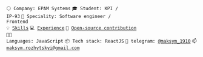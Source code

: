 <code>⚪ Company: EPAM Systems</code>
<code>🎓 Student: KPI / IP-93</code>
<code>👷 Speciality: Software engineer / Frontend</code><br>
<code>💡 [Skills](SKILLS.md)</code>
<code>💻 [Experience](EXPERIENCE.md)</code>
<code>👀 [Open-source contribution](CONTRIBUTION.md)</code><br>
<code>🧑‍💻 Languages: JavaScript</code>
<code>📦 Tech stack: ReactJS</code>
<code>💬 telegram: [@maksym_1910](https://t.me/maksym_1910)</code>
<code>📫 [maksym.rozhytskyi@gmail.com](mailto:maksym.rozhytskyi@gmail.com)</code>
